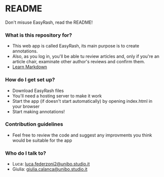# README #

Don't misuse EasyRash, read  the README!

### What is this repository for? ###

* This web app is called EasyRash, its main purpose is to create annotations.
* Also, as you log in, you'll be able tu review articles and, only if you're an article chair, examinate other author's reviews and confirm them.
* [Learn Markdown](https://bitbucket.org/tutorials/markdowndemo)

### How do I get set up? ###

* Download EasyRash files
* You'll need a hosting server to make it work
* Start the app (if doesn't start automatically) by opening index.html in your browser
* Start making annotations!

### Contribution guidelines ###

* Feel free to review the code and suggest any improvments you think would be suitable for the app

### Who do I talk to? ###

* Luca: luca.federzoni2@unibo.studio.it
* Giulia: giulia.calanca@unibo.studio.it
